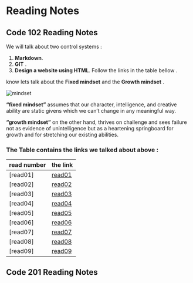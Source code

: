 # Reading Notes
## Code 102 Reading Notes
We will talk about two control systems :
  1. **Markdown**. 
  2. **GIT** .
  3. **Design a website using HTML**.
  Follow the links in the table bellow .
  

  know lets talk about the **Fixed mindset** and the **Growth mindset** .

![mindset](https://metrifit.com/wp-content/uploads/2020/08/growthmindsetlandscape.jpg)

**“fixed mindset”** assumes that our character, intelligence, and creative ability are static givens which we can’t change in any meaningful way.

**“growth mindset”** on the other hand, thrives on challenge and sees failure not as evidence of unintelligence but as a heartening springboard for growth and for stretching our existing abilities.


 ### The Table contains the links we talked about above :







| read number  	|the link      	|
|---	|---	|
|[read01]   	|  [read01](https://sjaljawhary.github.io/reading-notes/read01) 	|
|  [read02] 	|  [read02](https://sjaljawhary.github.io/reading-notes/read02) 	|
|    [read03]         |    [read03](https://sjaljawhary.github.io/reading-notes/read03)                                   |
|  [read04]   |  [read04](https://sjaljawhary.github.io/reading-notes/read04)   |
|   [read05]  |   [read05](https://sjaljawhary.github.io/reading-notes/read05)  |
|[read06]|[read06](https://sjaljawhary.github.io/reading-notes/read06)|
|[read07]|[read07](https://sjaljawhary.github.io/reading-notes/read07)|
|[read08]|[read08](https://sjaljawhary.github.io/reading-notes/read08)|
|[read09]|[read09](https://sjaljawhary.github.io/reading-notes/read09)|



## Code 201 Reading Notes









